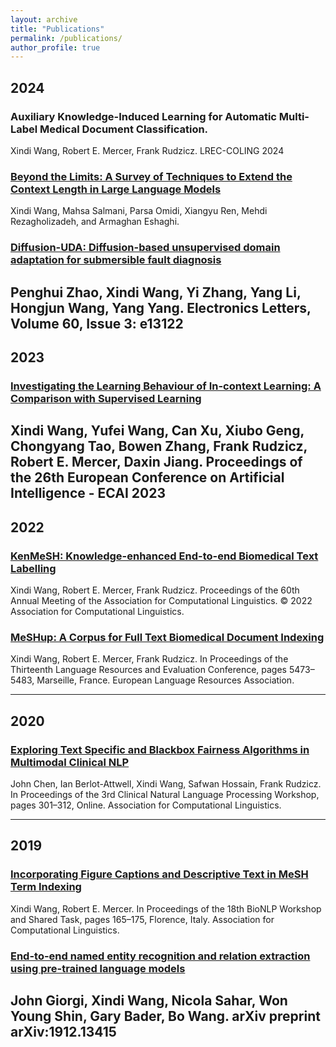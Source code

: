 ```yaml
---
layout: archive
title: "Publications"
permalink: /publications/
author_profile: true
---
```


## 2024
### Auxiliary Knowledge-Induced Learning for Automatic Multi-Label Medical Document Classification. 

Xindi Wang, Robert E. Mercer, Frank Rudzicz. LREC-COLING 2024
### [Beyond the Limits: A Survey of Techniques to Extend the Context Length in Large Language Models](https://arxiv.org/abs/2402.02244)

Xindi Wang, Mahsa Salmani, Parsa Omidi, Xiangyu Ren, Mehdi Rezagholizadeh, and Armaghan Eshaghi.
### [Diffusion-UDA: Diffusion-based unsupervised domain adaptation for submersible fault diagnosis](https://ietresearch.onlinelibrary.wiley.com/doi/full/10.1049/ell2.13122) 

Penghui Zhao, Xindi Wang, Yi Zhang, Yang Li, Hongjun Wang, Yang Yang. 
Electronics Letters, Volume 60, Issue 3: e13122
---

## 2023
### [Investigating the Learning Behaviour of In-context Learning:  A Comparison with Supervised Learning](https://ebooks.iospress.nl/doi/10.3233/FAIA230559)

Xindi Wang, Yufei Wang, Can Xu, Xiubo Geng, Chongyang Tao, Bowen Zhang, Frank Rudzicz, Robert E. Mercer, Daxin Jiang. 
Proceedings of the 26th European Conference on Artificial Intelligence - ECAI 2023 
---

## 2022
### [KenMeSH: Knowledge-enhanced End-to-end Biomedical Text Labelling](https://aclanthology.org/2022.acl-long.210/)

Xindi Wang, Robert E. Mercer, Frank Rudzicz. Proceedings of the 60th Annual Meeting of the Association for Computational Linguistics. &copy; 2022 Association for Computational Linguistics.
### [MeSHup: A Corpus for Full Text Biomedical Document Indexing](https://aclanthology.org/2022.lrec-1.586/)

Xindi Wang, Robert E. Mercer, Frank Rudzicz. 
In Proceedings of the Thirteenth Language Resources and Evaluation Conference, pages 5473–5483, Marseille, France. European Language Resources Association.

---
## 2020
### [Exploring Text Specific and Blackbox Fairness Algorithms in Multimodal Clinical NLP](https://aclanthology.org/2020.clinicalnlp-1.33/) 

John Chen, Ian Berlot-Attwell, Xindi Wang, Safwan Hossain, Frank Rudzicz. 
In Proceedings of the 3rd Clinical Natural Language Processing Workshop, pages 301–312, Online. Association for Computational Linguistics.

---
## 2019
### [Incorporating Figure Captions and Descriptive Text in MeSH Term Indexing](https://aclanthology.org/W19-5018/)

Xindi Wang, Robert E. Mercer. In Proceedings of the 18th BioNLP Workshop and Shared Task, pages 165–175, Florence, Italy. Association for Computational Linguistics.
### [End-to-end named entity recognition and relation extraction using pre-trained language models](https://arxiv.org/pdf/1912.13415.pdf) 

John Giorgi, Xindi Wang, Nicola Sahar, Won Young Shin, Gary Bader, Bo Wang. 
arXiv preprint arXiv:1912.13415
---